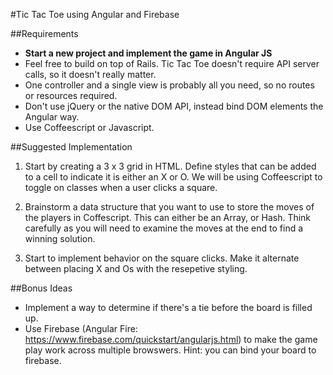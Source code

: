 #Tic Tac Toe using Angular and Firebase

##Requirements

- **Start a new project and implement the game in Angular JS**
- Feel free to build on top of Rails. Tic Tac Toe doesn't require API server calls, so it doesn't really matter.
- One controller and a single view is probably all you need, so no routes or resources required.
- Don't use jQuery or the native DOM API, instead bind DOM elements the Angular way.
- Use Coffeescript or Javascript.

##Suggested Implementation

1. Start by creating a 3 x 3 grid in HTML. Define styles that can be added to a cell to indicate it is either an X or O. We will be using Coffeescript to toggle on classes when a user clicks a square.

2. Brainstorm a data structure that you want to use to store the moves of the players in Coffescript. This can either be an Array, or Hash. Think carefully as you will need to examine the moves at the end to find a winning solution.

3. Start to implement behavior on the square clicks. Make it alternate between placing X and Os with the resepetive styling.


##Bonus Ideas

- Implement a way to determine if there's a tie before the board is filled up.
- Use Firebase (Angular Fire: https://www.firebase.com/quickstart/angularjs.html) to make the game play work across multiple browswers. Hint: you can bind your board to firebase.